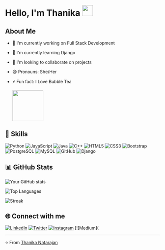 # Hello, I'm Thanika <img src="https://media.giphy.com/media/hvRJCLFzcasrR4ia7z/giphy.gif" width="35">

## About Me 

- 🔭 I'm currently working on Full Stack Development
- 🌱 I'm currently learning Django
- 👯 I'm looking to collaborate on projects
- 😄 Pronouns: She/Her
- ⚡ Fun fact: I Love Bubble Tea
  
  <img src="https://media.tenor.com/_YvHbTFkhHAAAAAi/boba-tea.gif" width="100">


## 🚀 Skills

![Python](https://img.shields.io/badge/-Python-black?style=flat-square&logo=Python)
![JavaScript](https://img.shields.io/badge/-JavaScript-black?style=flat-square&logo=javascript)
![Java](https://img.shields.io/badge/-java-E34A86?style=flat-square&logo=java)
![C++](https://img.shields.io/badge/-C++-00599C?style=flat-square&logo=c)
![HTML5](https://img.shields.io/badge/-HTML5-E34F26?style=flat-square&logo=html5&logoColor=white)
![CSS3](https://img.shields.io/badge/-CSS3-1572B6?style=flat-square&logo=css3)
![Bootstrap](https://img.shields.io/badge/-Bootstrap-563D7C?style=flat-square&logo=bootstrap)
![PostgreSQL](https://img.shields.io/badge/-PostgreSQL-336791?style=flat-square&logo=postgresql)
![MySQL](https://img.shields.io/badge/-MySQL-black?style=flat-square&logo=mysql)
![GitHub](https://img.shields.io/badge/-GitHub-181717?style=flat-square&logo=github)
![Django](https://img.shields.io/badge/Django-092E20?style=flat-square&logo=django&logoColor=green)

## 📊 GitHub Stats

![Your GitHub stats]([https://github-readme-stats.vercel.app/api?username=YourGitHubUsernam&show_icons=true&theme=radical](https://github-readme-stats.vercel.app/api?username=ThanikaNatarajan&theme=algolia&show_icons=true&hide_border=true&count_private=true))

![Top Languages](https://github-readme-stats.vercel.app/api?username=ThanikaNatarajan&theme=algolia&show_icons=true&hide_border=true&count_private=true)

![Streak](https://github-readme-streak-stats.herokuapp.com/?user=ThanikaNatarajan&theme=algolia&hide_border=true)

## 🌐 Connect with me

[![LinkedIn](https://img.shields.io/badge/LinkedIn-%230077B5.svg?logo=linkedin&logoColor=white)]([https://linkedin.com/in/YourLinkedInUsername](https://www.linkedin.com/in/thanika-natarajan/)) 
[![Twitter](https://img.shields.io/badge/Twitter-%231DA1F2.svg?logo=Twitter&logoColor=white)](https://twitter.com/YourTwitterUsername) 
[![Instagram](https://img.shields.io/badge/Instagram-%23E4405F.svg?logo=Instagram&logoColor=white)](https://instagram.com/YourInstagramUsername)
[![Medium](

---

⭐️ From [Thanika Natarajan](https://github.com/ThanikaNatarajan)
